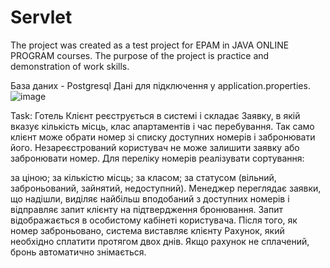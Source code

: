 # Servlet
The project was created as a test project for EPAM in JAVA ONLINE PROGRAM courses. The purpose of the project is practice and demonstration of work skills.

База даних - Postgresql Дані для підключення у application.properties. ![image](https://user-images.githubusercontent.com/94926214/167802462-dfb6ec5d-13e5-4be3-bd46-bca4d320c064.png)

Task: Готель Клієнт реєструється в системі і складає Заявку, в якій вказує кількість місць, клас апартаментів і час перебування. Так само клієнт може обрати номер зі списку доступних номерів і забронювати його. Незареєстрований користувач не може залишити заявку або забронювати номер. Для переліку номерів реалізувати сортування:

за ціною;
за кількістю місць;
за класом;
за статусом (вільний, заброньований, зайнятий, недоступний). Менеджер переглядає заявки, що надішли, виділяє найбільш вподобаний з доступних номерів і відправляє запит клієнту на підтвердження бронювання. Запит відображається в особистому кабінеті користувача. Після того, як номер заброньовано, система виставляє клієнту Рахунок, який необхідно сплатити протягом двох днів. Якщо рахунок не сплачений, бронь автоматично знімається.
